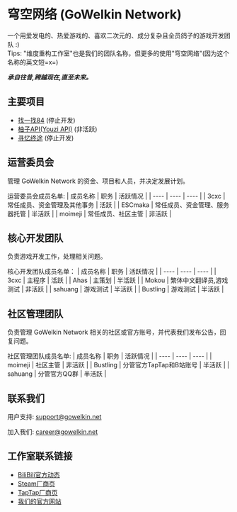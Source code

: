 # 穹空网络 (GoWelkin Network)
一个用爱发电的、热爱游戏的、喜欢二次元的、成分复杂且全员鸽子的游戏开发团队 :) <br>
Tips: "维度重构工作室"也是我们的团队名称，但更多的使用"穹空网络"(因为这个名称的英文短=x=) <br>

_**承自往昔,跨越现在,直至未来。**_

## 主要项目
- [找一找84](https://github.com/GoWelkinDev/84-Project) (停止开发)<br>
- [柚子API(Youzi API)](https://github.com/GoWelkinDev/Youzi-API) (非活跃)<br>
- [寻忆终途](https://github.com/GoWelkinDev/DimenBeat) (停止开发)


## 运营委员会
管理 GoWelkin Network 的资金、项目和人员，并决定发展计划。

运营委员会成员名单:
| 成员名称 | 职务 | 活跃情况 |
| ---- | ---- | ---- |
| 3cxc |  常任成员、资金管理及其他事务 | 活跃 |
| ESCmaka | 常任成员、资金管理、服务器托管 | 半活跃 |
| moimeji | 常任成员、社区主管 | 非活跃 |

## 核心开发团队
负责游戏开发工作，处理相关问题。

核心开发团队成员名单：
| 成员名称 | 职务 | 活跃情况 |
| ---- | ---- | ---- |
| 3cxc | 主程序 | 活跃 |
| Ahas | 主策划 | 半活跃 |
| Mokou | 繁体中文翻译员,游戏测试 | 非活跃 |
| sahuang | 游戏测试 | 半活跃 |
| Bustling | 游戏测试 | 半活跃 |

## 社区管理团队
负责管理 GoWelkin Network 相关的社区或官方账号，并代表我们发布公告，回复问题。

社区管理团队成员名单:
| 成员名称 | 职务 | 活跃情况 |
| ---- | ---- | ---- |
| moimeji | 社区主管 | 非活跃 |
| Bustling | 分管官方TapTap和B站账号 | 半活跃 |
| sahuang | 分管官方QQ群 | 半活跃 |

## 联系我们
用户支持: support@gowelkin.net

加入我们: career@gowelkin.net

## 工作室联系链接
- [BiliBili官方动态](https://space.bilibili.com/3546784620087914/dynamic)
- [Steam厂商页](https://store.steampowered.com/developer/DimenRefactor-Studio)
- [TapTap厂商页](https://www.taptap.cn/developer/281931)
- [我们的官方网站](https://www.gowelkin.net)
